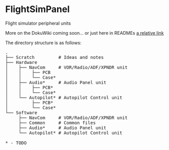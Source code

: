 # FlightSimPanel
Flight simulator peripheral units

More on the DokuWiki coming soon... or just here in READMEs [a relative link](NavCom/README.md)

The directory structure is as follows:
<pre>
.
├── Scratch         # Ideas and notes
├── Hardware
│    ├── NavCom     # VOR/Radio/ADF/XPNDR unit
│    │    ├── PCB
│    │    └── Case*
│    ├── Audio*     # Audio Panel unit
│    │    ├── PCB*
│    │    └── Case*
│    └── Autopilot* # Autopilot Control unit
│         ├── PCB*
│         └── Case*
└── Software
     ├── NavCom     # VOR/Radio/ADF/XPNDR unit
     ├── Common     # Common files
     ├── Audio*     # Audio Panel unit
     └── Autopilot* # Autopilot Control unit
     
* - TODO
</pre>
